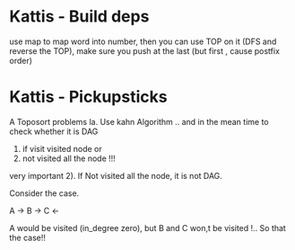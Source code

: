 # Kattis - Build deps
use map to map word into number, then you can use TOP on it (DFS and reverse the TOP), make sure you push at the last (but first , cause postfix order)




# Kattis - Pickupsticks
A Toposort problems la.
Use kahn Algorithm .. 
and in the mean time to check whether it is DAG
1) if visit visited node
or
2) not visited all the node !!!

very important 2).
If Not visited all the node, it is not DAG.

Consider the case.

A -> B -> C
       <-

A would be visited (in_degree zero), but B and C won,t be visited !.. So that the case!!